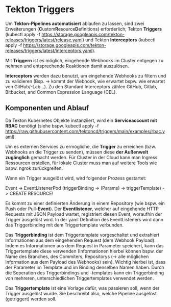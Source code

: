 # **Tekton Triggers**
Um **Tekton-Pipelines automatisiert** ablaufen zu lassen, sind zwei Erweiterungen (**C**ustom**R**esource**D**efinitions) erforderlich; Tekton **Triggers** (kubectl apply -f https://storage.googleapis.com/tekton-releases/triggers/latest/release.yaml) und Tekton **Interceptors** (kubectl apply -f https://storage.googleapis.com/tekton-releases/triggers/latest/interceptors.yaml). 

Mit **Triggern** ist es möglich, eingehende Webhooks im Cluster entgegen zu nehmen und entsprechende Reaktionen damit auszulösen.

**Interceptors** werden dazu benutzt, um eingehende Webhooks zu filtern und zu validieren (Bsp. -> kommt der Webhook, wie erwartet bspw. wie erwartet von GitHub/-Lab...). Zu den Standard Interceptors zählen GitHub, Gitlab, Bitbucket, and Common Expression Language (CEL).

## **Komponenten und Ablauf**
Da Tekton Kubernetes Objekte instanziiert, wird ein **Serviceaccount mit RBAC** benötigt (siehe bspw. kubectl apply -f https://raw.githubusercontent.com/tektoncd/triggers/main/examples/rbac.yaml).  

Um es externen Services zu ermögliche, die **Trigger** zu erreichen (bzw. Webhooks an die Trigger zu senden), müssen diese **der Außenwelt zugänglich** gemacht werden. Für Cluster in der Cloud kann man Ingress Ressourcen erstellen, für lokale Cluster muss man auf weitere Tools wie bspw. ngrok zurückgreifen.

Wenn ein Trigger ausgelöst wird, wird folgender Prozess gestartet:

Event -> EventListenerPod (triggerBinding -> (Params) -> triggerTemplate) -> CREATE RESOURCE!

Es kommt zu einer definierten Änderung in einem Repository (wie bspw. ein Push oder Pull-**Event**). Der **Eventlistener**, welcher auf eingehende HTTP Requests mit JSON Payload wartet, registriert diesen Event, woraufhin der Trigger ausgelöst wird. In der yaml Definition des EventListeners wird dann das Triggerbinding mit dem Triggertemplate verbunden.

Das **Triggerbinding** ist dem Triggertemplate vorgeschaltet und extrahiert Informationen aus dem eingehenden Request (dem Webhook Payload). Indem es Informationen aus dem Request in Parameter speichert, kann das Triggertemplate diese verwenden (Informationen hierbei können bspw. der Name des Branches, des Commiters, Repositorys (-> alle möglichen Information aus dem Payload des Webhooks) sein). Wichtig hierbei ist, dass der Parameter im Template und im Binding denselben Namen haben. Durch die Seperation des Triggerbindings und -templates kann ein Triggerbinding von mehreren, unterschiedlichen Triggertemplates verwendet werden.
 
Das **Triggertemplate** ist eine Vorlage dafür, was passieren soll, wenn der Trigger ausgelöst wurde. Sie beschreibt also, welche Pipeline ausgelöst (getriggert) werden soll.